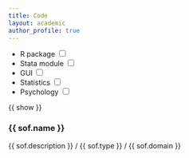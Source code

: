 ```yaml
---
title: Code
layout: academic
author_profile: true
---
```


<!-- {% raw %} -->
<div id="app">
    <div>
      <ul>
        <li class="checkboxlist">
        <label class="container">R package
            <input type="checkbox" v-model="show.rpkg">
            <span class="checkmark"></span>
        </label>
        </li>
        <li class="checkboxlist">
        <label class="container">Stata module
            <input type="checkbox" v-model="show.stata">
            <span class="checkmark"></span>
        </label>
        </li>
        <li class="checkboxlist">
            <label class="container">GUI
                <input type="checkbox" v-model="show.gui">
                <span class="checkmark"></span>
            </label>
        </li>
        <li class="checkboxlist">
            <label class="container">Statistics
                <input type="checkbox" v-model="show.statistics">
                <span class="checkmark"></span>
            </label>
        </li>
        <li class="checkboxlist">
            <label class="container">Psychology
                <input type="checkbox" v-model="show.psychology">
                <span class="checkmark"></span>
            </label>
        </li>
      </ul>
    </div>
    <p>{{ show }}</p>
    <div v-for="sof in softw">
        <h3>{{ sof.name }}</h3>
        <p>{{ sof.description }} / <a v-bind:href="sof.link">{{ sof.type }}</a> / {{ sof.domain }}</p>
    </div>
</div>
<!-- {% endraw %} -->

<script>
// software list
var sw = [
        {% for ss in site.data.software %}{
          "name": "{{ ss.name }}",
          "description": "{{ ss.description }}",
          "link": "{{ ss.link }}",
          "type": "{{ ss.type }}",
          "domain": "{{ ss.domain }}"
        }{% unless forloop.last %},{% endunless %}
      {% endfor %}];
//vue app
const app = Vue.createApp({
  data: () => ({
    swa: sw,
    show: {
        rpkg: false,
        stata: false,
        gui: false,
        statistics: false,
        psychology: false,
    },
  }),
  computed: {
    softw: function () {
        var x = [];
/*        for (i = 0; i < this.swa.length; i++) {
            let add = false;
            // none is checked: show all
            if (!this.show.rpkg && !this.show.stata && !this.show.gui &&!this.show.statistics && !this.show.psychology) {
              add = true;
            } else {
              // type
              if (this.show.rpkg && this.swa[i].type == "R package")
                  add = true;
              if (this.show.stata && this.swa[i].type == "Stats module")
                  add = true;
              if (this.show.gui && this.swa[i].type == "GUI")
                  add = true;
              // domain
              if (this.show.statistics && this.swa[i].domain == "Statistics")
                  add = true;
              if (this.show.psychology && this.swa[i].domain == "Psychology")
                  add = true;
            }
            if (add)
                x[i] = this.swa[i];
        } */
        console.log(this.swa.lenth + " length swa");
        console.log(this.swa);
        for (i = 0; i < this.swa.length; i++) {
            let add = false;
            if (!this.show.rpkg && !this.show.stata && !this.show.gui && !this.show.statistics && !this.show.psychology) {
                add = true;
            } else {
                if (this.show.rpkg && this.swa[i].type == "R package") {
                    //add = true;
                    console.log(this.swa[i].type);
                }
                if (this.show.stata && this.swa[i].type == "Stata module") {
                    //add = true;
                    console.log(this.swa[i].type);
                }
            }
            if (add)
                x[i] = this.swa[i];
        }
        return x
    }
  }
})
app.mount('#app')
</script>
